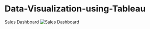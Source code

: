 # Data-Visualization-using-Tableau

Sales Dashboard
![Sales Dashboard](https://user-images.githubusercontent.com/127477877/228300593-10746083-47b9-45e5-91c7-3289f349a6d8.png)


